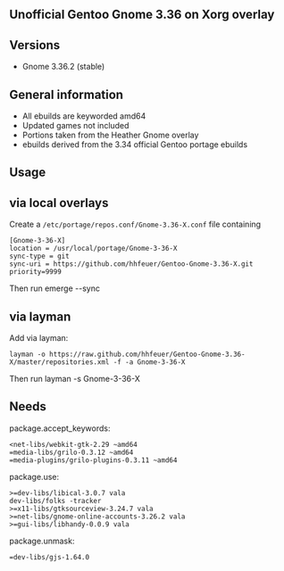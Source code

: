 Unofficial Gentoo Gnome 3.36 on Xorg overlay
--------------------------------------------

Versions
--------

 - Gnome 3.36.2 (stable)

General information
-------------------

 - All ebuilds are keyworded amd64
 - Updated games not included
 - Portions taken from the Heather Gnome overlay
 - ebuilds derived from the 3.34 official Gentoo portage ebuilds

Usage
-----

## via local overlays

Create a `/etc/portage/repos.conf/Gnome-3.36-X.conf` file containing

```
[Gnome-3-36-X]
location = /usr/local/portage/Gnome-3-36-X
sync-type = git
sync-uri = https://github.com/hhfeuer/Gentoo-Gnome-3.36-X.git
priority=9999
```

Then run emerge --sync

## via layman

Add via layman:

	layman -o https://raw.github.com/hhfeuer/Gentoo-Gnome-3.36-X/master/repositories.xml -f -a Gnome-3-36-X

Then run layman -s Gnome-3-36-X


Needs
-----
package.accept_keywords:

	<net-libs/webkit-gtk-2.29 ~amd64
	=media-libs/grilo-0.3.12 ~amd64
	=media-plugins/grilo-plugins-0.3.11 ~amd64

package.use:

	>=dev-libs/libical-3.0.7 vala
	dev-libs/folks -tracker
	>=x11-libs/gtksourceview-3.24.7 vala
	>=net-libs/gnome-online-accounts-3.26.2 vala
	>=gui-libs/libhandy-0.0.9 vala

package.unmask:

	=dev-libs/gjs-1.64.0
	
